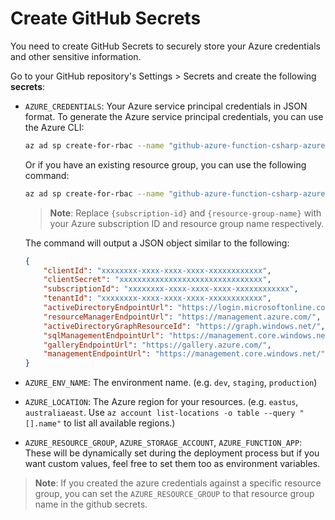 # Create GitHub Secrets

You need to create GitHub Secrets to securely store your Azure credentials and other sensitive information. 

Go to your GitHub repository's Settings > Secrets and create the following **secrets**:

* `AZURE_CREDENTIALS`: Your Azure service principal credentials in JSON format.
    To generate the Azure service principal credentials, you can use the Azure CLI:
    ```bash
    az ad sp create-for-rbac --name "github-azure-function-csharp-azure-credentials" --role contributor --scopes /subscriptions/{subscription-id} --sdk-auth
    ```

    Or if you have an existing resource group, you can use the following command:
    ```bash
    az ad sp create-for-rbac --name "github-azure-function-csharp-azure-credentials" --role contributor --scopes /subscriptions/{subscription-id}/resourceGroups/{resource-group-name} --sdk-auth
    ```

    > **Note**: Replace `{subscription-id}` and `{resource-group-name}` with your Azure subscription ID and resource group name respectively.

    The command will output a JSON object similar to the following:
    ```json
    {
        "clientId": "xxxxxxxx-xxxx-xxxx-xxxx-xxxxxxxxxxxx",
        "clientSecret": "xxxxxxxxxxxxxxxxxxxxxxxxxxxxxxxx",
        "subscriptionId": "xxxxxxxx-xxxx-xxxx-xxxx-xxxxxxxxxxxx",
        "tenantId": "xxxxxxxx-xxxx-xxxx-xxxx-xxxxxxxxxxxx",
        "activeDirectoryEndpointUrl": "https://login.microsoftonline.com",
        "resourceManagerEndpointUrl": "https://management.azure.com/",
        "activeDirectoryGraphResourceId": "https://graph.windows.net/",
        "sqlManagementEndpointUrl": "https://management.core.windows.net:8443/",
        "galleryEndpointUrl": "https://gallery.azure.com/",
        "managementEndpointUrl": "https://management.core.windows.net/"
    }
    ```
* `AZURE_ENV_NAME`: The environment name. (e.g. `dev`, `staging`, `production`)
* `AZURE_LOCATION`: The Azure region for your resources. (e.g. `eastus`, `australiaeast`. Use `az account list-locations -o table --query "[].name"` to list all available regions.)
* `AZURE_RESOURCE_GROUP`, `AZURE_STORAGE_ACCOUNT`, `AZURE_FUNCTION_APP`: These will be dynamically set during the deployment process but if you want custom values, feel free to set them too as environment variables.

> **Note**: If you created the azure credentials against a specific resource group, you can set the `AZURE_RESOURCE_GROUP` to that resource group name in the github secrets.